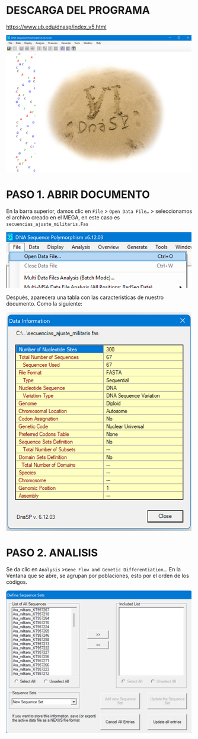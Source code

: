 
# DESCARGA DEL PROGRAMA

https://www.ub.edu/dnasp/index_v5.html

<img src="Imagenes/M_4.png" width="500" alt="Terminal con mkdir">

# PASO 1. ABRIR DOCUMENTO
 En la barra superior, damos clic en `File` > `Open Data File…` > seleccionamos el archivo creado en el MEGA,  en este caso es `secuencias_ajuste_militaris.Fas`


<img src="Imagenes/M_5.png" width="500" alt="Terminal con mkdir">


 Después, aparecera una tabla con las caracteristicas de nuestro documento. Como la siguiente:

 <img src="Imagenes/M_6.png" width="500" alt="Terminal con mkdir">

# PASO 2. ANALISIS 
Se da clic en `Analysis` >`Gene Flow and Genetic Differentiation…`.
En la Ventana que se abre, se agrupan por poblaciones, esto por el orden de los códigos.

 <img src="Imagenes/M_7.png" width="500" alt="Terminal con mkdir">


 
 
 
